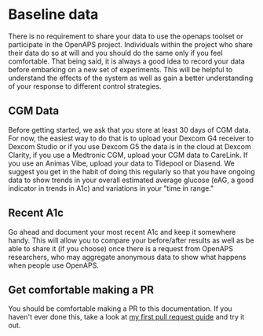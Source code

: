 # Baseline data

There is no requirement to share your data to use the openaps toolset or participate in the OpenAPS project. Individuals within the project who share their data do so at will and you should do the same only if you feel comfortable. That being said, it is always a good idea to record your data before embarking on a new set of experiments. This will be helpful to understand the effects of the system as well as gain a better understanding of your response to different control strategies.

## CGM Data

Before getting started, we ask that you store at least 30 days of CGM data. For now, the easiest way to do that is to upload your Dexcom G4 receiver to Dexcom Studio or if you use Dexcom G5 the data is in the cloud at Dexcom Clarity, if you use a Medtronic CGM, upload your CGM data to CareLink.  If you use an Animas Vibe, upload your data to Tidepool or Diasend.  We suggest you get in the habit of doing this regularly so that you have ongoing data to show trends in your overall estimated average glucose (eAG, a good indicator in trends in A1c) and variations in your "time in range."

## Recent A1c

Go ahead and document your most recent A1c and keep it somewhere handy. This will allow you to compare your before/after results as well as be able to share it (if you choose) once there is a request from OpenAPS researchers, who may aggregate anonymous data to show what happens when people use OpenAPS.

## Get comfortable making a PR

You should be comfortable making a PR to this documentation. If you haven't
ever done this, take a look at
[my first pull request guide](../../Resources/my-first-pr.md)
and try it out.
